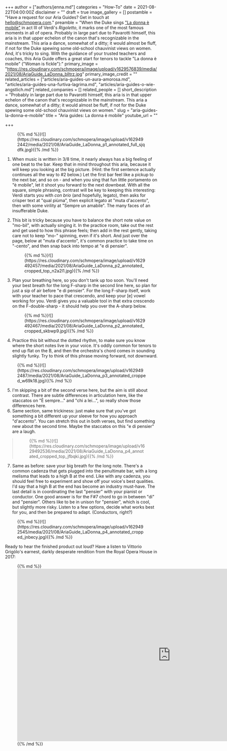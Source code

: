 +++
author = ["authors/jenna.md"]
categories = "How-To"
date = 2021-08-22T04:00:00Z
disclaimer = ""
draft = true
image_gallery = []
postamble = "Have a request for our Aria Guides? Get in touch at [hello@schmopera.com](mailto:hello@schmopera.com)."
preamble = "When the Duke sings [\"La donna è mobile\"](http://www.aria-database.com/search.php?sid=24a50bbfcebd847a80bdf4ae327a0c09&X=4&individualAria=265) in act III of Verdi's _Rigoletto_, it marks one of the most famous moments in all of opera. Probably in large part due to Pavarotti himself, this aria is in that upper echelon of the canon that's recognizable in the mainstream. This aria a dance, somewhat of a ditty; it would almost be fluff, if not for the Duke spewing some old-school chauvinist views on women. And, it's tricky to sing. With the guidance of your trusted teachers and coaches, this Aria Guide offers a great start for tenors to tackle \"La donna è mobile\" (\"Woman is fickle\"):"
primary_image = "https://res.cloudinary.com/schmopera/image/upload/v1629576839/media/2021/08/AriaGuide_LaDonna_blltrz.jpg"
primary_image_credit = ""
related_articles = ["articles/aria-guides-un-aura-amorosa.md", "articles/aria-guides-una-furtiva-lagrima.md", "articles/aria-guides-o-wie-angstlich.md"]
related_companies = []
related_people = []
short_description = "Probably in large part due to Pavarotti himself, this aria is in that upper echelon of the canon that's recognizable in the mainstream. This aria a dance, somewhat of a ditty; it would almost be fluff, if not for the Duke spewing some old-school chauvinist views on women."
slug = "aria-guides-la-donna-e-mobile"
title = "Aria guides: La donna è mobile"
youtube_url = ""

+++
<figure data-type="image">{{% md %}}![](https://res.cloudinary.com/schmopera/image/upload/v1629492442/media/2021/08/AriaGuide_LaDonna_p1_annotated_full_sjqdfk.jpg){{% /md %}}

</figure>

1. When music is written in 3/8 time, it nearly always has a big feeling of one beat to the bar. Keep that in mind throughout this aria, because it will keep you looking at the big picture. (Hint: the first sentence actually continues all the way to #2 below.) Let the first bar feel like a pickup to the next bar, and so on - and when you sing that fun little portamento on "è mobile", let it shoot you forward to the next downbeat. With all the square, simple phrasing, contrast will be key to keeping this interesting: Verdi starts you with _con brio_ (and hopefully, legato), then asks for crisper text at "qual piùma", then explicit legato at "muta d'accento", then with some virility at "Sempre un amabile". The many faces of an insufferable Duke.
2. This bit is tricky because you have to balance the short note value on "mo-bil", with actually singing it. In the practice room, take out the rest and get used to how this phrase feels; then add in the rest gently, taking care not to keep "mo-" spinning, even if it's short. And just over the page, below at "muta d'accento", it's common practice to take time on "-cento", and then snap back into tempo at "e di pensier".

   <figure data-type="image">{{% md %}}![](https://res.cloudinary.com/schmopera/image/upload/v1629492457/media/2021/08/AriaGuide_LaDonna_p2_annotated_cropped_top_n2a2l1.jpg){{% /md %}}

</figure>

3. Plan your breathing here, so you don't tank up too soon. You'll need your best breath for the long F-sharp in the second line here, so plan for just a sip of air before "e di pensier". For the long F-sharp itself, work with your teacher to pace that crescendo, and keep your \[e\] vowel working for you. Verdi gives you a valuable tool in that extra crescendo on the F-double-sharp - it should help you over the A-sharp below.

   <figure data-type="image">{{% md %}}![](https://res.cloudinary.com/schmopera/image/upload/v1629492467/media/2021/08/AriaGuide_LaDonna_p2_annotated_cropped_skbwp9.jpg){{% /md %}}

</figure>

4. Practice this bit without the dotted rhythm, to make sure you know where the short notes live in your voice. It's oddly common for tenors to end up flat on the B, and then the orchestra's chord comes in sounding slightly funky. Try to think of this phrase moving forward, not downward.

<figure data-type="image">{{% md %}}![](https://res.cloudinary.com/schmopera/image/upload/v1629492487/media/2021/08/AriaGuide_LaDonna_p3_annotated_cropped_w69k18.jpg){{% /md %}}

</figure>

5. I'm skipping a bit of the second verse here, but the aim is still about contrast. There are subtle differences in articulation here, like the staccatos on "È sempre..." and "chi a lei...", so really show those differences here. 
6. Same section, same trickiness: just make sure that you've got something a bit different up your sleeve for how you approach "d'accento". You can stretch this out in both verses, but find something new about the second time. Maybe the staccatos on this "e di pensier" are a laugh.

> <figure data-type="image">{{% md %}}![](https://res.cloudinary.com/schmopera/image/upload/v1629492536/media/2021/08/AriaGuide_LaDonna_p4_annotated_cropped_top_jfbqki.jpg){{% /md %}}

</figure>

7. Same as before: save your big breath for the long note. There's a common cadenza that gets plugged into the penultimate bar, with a long melisma that leads to a high B at the end. Like with any cadenza, you should feel free to experiment and show off your voice's best qualities. I'd say that a high B at the end has become an industry must-have. The last detail is in coordinating the last "pensier" with your pianist or conductor. One good answer is for the F#7 chord to go in between "di" and "pensier". Others like to be in unison for "pensier", which is cool, but slightly more risky. Listen to a few options, decide what works best for you, and then be prepared to adapt. (Conductors, right?)

<figure data-type="image">{{% md %}}![](https://res.cloudinary.com/schmopera/image/upload/v1629492545/media/2021/08/AriaGuide_LaDonna_p4_annotated_cropped_jnbecy.jpg){{% /md %}}

</figure>

Ready to hear the finished product out loud? Have a listen to Vittorio Grigòlo's earnest, darkly desperate rendition from the Royal Opera House in 2017:

<figure data-type="video">{{% md %}}<iframe width="1010" height="568" src="https://www.youtube.com/embed/wKoa3BHHbB8" title="YouTube video player" frameborder="0" allow="accelerometer; autoplay; clipboard-write; encrypted-media; gyroscope; picture-in-picture" allowfullscreen></iframe>{{% /md %}}

</figure>